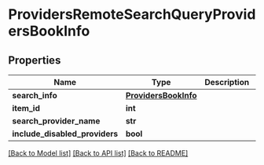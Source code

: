 # ProvidersRemoteSearchQueryProvidersBookInfo

## Properties
Name | Type | Description | Notes
------------ | ------------- | ------------- | -------------
**search_info** | [**ProvidersBookInfo**](ProvidersBookInfo.md) |  | [optional] 
**item_id** | **int** |  | [optional] 
**search_provider_name** | **str** |  | [optional] 
**include_disabled_providers** | **bool** |  | [optional] 

[[Back to Model list]](../README.md#documentation-for-models) [[Back to API list]](../README.md#documentation-for-api-endpoints) [[Back to README]](../README.md)

